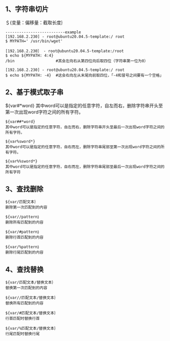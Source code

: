 
## 1、字符串切片
＄{变量：偏移量：截取长度｝

```shell
--------------------------example
[192.168.2.230] - root@ubuntu20.04.5-template:/ root
$ MYPATH=' /usr/bin/wget'

[192.168.2.230］ - root@ubuntu20.04.5-template:/root
$ echo ${MYPATH: 4:4}
/bin     			  #其会左向右从第四位向后取四位（字符串第一位为0）

[192.168.2.230] - root@ubuntu20.04.5-template:/ root
$ echo ${MYPATH: -4}  #这会右向左从末尾向前取四位，「-4和冒号之间要有一个空格」
```

## 2、基于模式取子串
${var#*word}
其中word可以是指定的任意字符，自左而右，删除字符串开头至第一次出现word字符之间的所有字符。

```shell
${var##*word}
其中word可以是指定的任意字符，自左而右，删除字符串开头至最后一次出现word字符之间的所有字符。

${var%sword*}
其中word可以是指定的任意字符，自右而左，删除字符串尾部至第一次出现word字符之间的所有字符。

${var%%sword*}
其中word可以是指定的任意字符，自右而左，删除字符串尾部至最后一次出现word字符之间的所有字符
```

## 3、查找删除

```shell
${var/匹配文本｝
删除第一次匹配到的内容

${var//pattern｝
删除所有匹配到的内容

${var/#pattern｝
删除行首匹配到的内容

${var/%pattern｝
删除行尾匹配到的内容
```

## 4、查找替换
```shell
${var/匹配文本/替换文本｝
替换第一次匹配到的内容

${var//匹配文本/替换文本｝
替换所有匹配到的内容

${var/#匹配文本/替换文本｝
行首匹配时替换行首

${var/%匹配文本/替换文本｝
行尾匹配时替换行尾
```